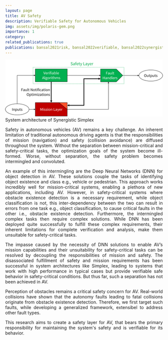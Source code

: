 ```yaml
---
layout: page
title: AV Safety
description: Verifiable Safety for Autonomous Vehicles
img: assets/img/polaris-gem.png
importance: 1
category: 
related_publications: true
publications: bansal2021risk, bansal2022verifiable, bansal2022synergistic, bansal2024perception, bansal2024synergistic
---
```


<div style="text-align: center;">
  <img src="/assets/img/synergistic-simplex-block.png" alt="Centered Image" style="width: 600px; height: auto;">
</div>
<div class="caption">
    System architecture of Synergistic Simplex
</div>

<div style="text-align: justify;">

<p>
Safety in autonomous vehicles (AV) remains a key challenge.
An inherent limitation of traditional autonomous
driving agents is that the responsibilities of mission (navigation)
and safety (collision avoidance) are diffused throughout
the system. Without the separation between mission-critical
and safety-critical tasks, the optimization goals of the system
become ill-formed. Worse, without separation, the safety problem
becomes intermingled and convoluted.
</p>

<p>
An example of this intermingling are the Deep Neural
Networks (DNN) for object detection in AV.
These solutions couple the tasks of identifying object existence
and class e.g., vehicle or pedestrian. This approach
works incredibly well for mission-critical systems, enabling
a plethora of new applications, including AV. However, in
safety-critical systems where obstacle existence detection is a
necessary requirement, while object classification is not,
this inter-dependency between the two can result in errors from
one task e.g., object classification, to cause critical faults in the
other i.e., obstacle existence detection. Furthermore, the
intermingled complex tasks then require complex solutions.
While DNN has been deployed quite successfully to fulfill
these complex requirements, their inherent limitations for
complete verification and analysis, make
them unsuitable for safety-critical tasks.
<p>

</p>
The impasse caused by the necessity of DNN solutions to
enable AV’s mission capabilities and their unsuitability for
safety-critical tasks can be resolved by decoupling the responsibilities of mission
and safety. The disassociated fulfillment of safety
and mission requirements has been successful in system architectures
like Simplex, leading to systems that work
with high performance in typical cases but provide verifiable
safe behavior in safety-critical conditions. But thus far, such
a separation has not been achieved in AV.
</p>

<p>
Perception of obstacles remains a critical safety concern for AV.
Real-world collisions have shown that the autonomy faults leading to fatal collisions originate from obstacle existence detection. Therefore, we first target such faults, while developing a generalized framework, extensibel to address other fault types.
</p>

<p>
This research aims to create a safety layer for AV, that bears the primary responsibility for maintaining the system's safety and is verifiable for its behavior.
</p>

</div>
